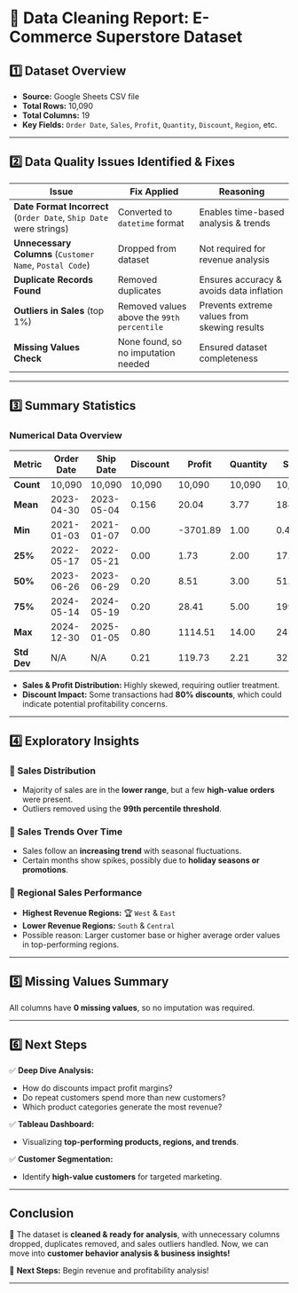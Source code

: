 # **📝 Data Cleaning Report: E-Commerce Superstore Dataset**

## **1️⃣ Dataset Overview**
- **Source:** Google Sheets CSV file  
- **Total Rows:** 10,090  
- **Total Columns:** 19  
- **Key Fields:** `Order Date`, `Sales`, `Profit`, `Quantity`, `Discount`, `Region`, etc.  

---

## **2️⃣ Data Quality Issues Identified & Fixes**  

| **Issue** | **Fix Applied** | **Reasoning** |
|-----------|---------------|--------------|
| **Date Format Incorrect** (`Order Date`, `Ship Date` were strings) | Converted to `datetime` format | Enables time-based analysis & trends |
| **Unnecessary Columns** (`Customer Name`, `Postal Code`) | Dropped from dataset | Not required for revenue analysis |
| **Duplicate Records Found** | Removed duplicates | Ensures accuracy & avoids data inflation |
| **Outliers in Sales** (top 1%) | Removed values above the `99th percentile` | Prevents extreme values from skewing results |
| **Missing Values Check** | None found, so no imputation needed | Ensured dataset completeness |

---

## **3️⃣ Summary Statistics**  

### **Numerical Data Overview**  

| Metric | Order Date | Ship Date | Discount | Profit | Quantity | Sales |
|--------|------------|------------|----------|--------|----------|--------|
| **Count** | 10,090 | 10,090 | 10,090 | 10,090 | 10,090 | 10,090 |
| **Mean** | 2023-04-30 | 2023-05-04 | 0.156 | 20.04 | 3.77 | 184.88 |
| **Min** | 2021-01-03 | 2021-01-07 | 0.00 | -3701.89 | 1.00 | 0.44 |
| **25%** | 2022-05-17 | 2022-05-21 | 0.00 | 1.73 | 2.00 | 17.01 |
| **50%** | 2023-06-26 | 2023-06-29 | 0.20 | 8.51 | 3.00 | 51.97 |
| **75%** | 2024-05-14 | 2024-05-19 | 0.20 | 28.41 | 5.00 | 199.98 |
| **Max** | 2024-12-30 | 2025-01-05 | 0.80 | 1114.51 | 14.00 | 2453.43 |
| **Std Dev** | N/A | N/A | 0.21 | 119.73 | 2.21 | 321.05 |

- **Sales & Profit Distribution:** Highly skewed, requiring outlier treatment.  
- **Discount Impact:** Some transactions had **80% discounts**, which could indicate potential profitability concerns.

---

## **4️⃣ Exploratory Insights**  

### **📌 Sales Distribution**  
- Majority of sales are in the **lower range**, but a few **high-value orders** were present.  
- Outliers removed using the **99th percentile threshold**.

### **📌 Sales Trends Over Time**  
- Sales follow an **increasing trend** with seasonal fluctuations.  
- Certain months show spikes, possibly due to **holiday seasons or promotions**.

### **📌 Regional Sales Performance**  
- **Highest Revenue Regions:** 🏆 `West` & `East`  
- **Lower Revenue Regions:** `South` & `Central`  
- Possible reason: Larger customer base or higher average order values in top-performing regions.

---

## **5️⃣ Missing Values Summary**  
All columns have **0 missing values**, so no imputation was required.

---

## **6️⃣ Next Steps**  
✅ **Deep Dive Analysis:**  
- How do discounts impact profit margins?  
- Do repeat customers spend more than new customers?  
- Which product categories generate the most revenue?  

✅ **Tableau Dashboard:**  
- Visualizing **top-performing products, regions, and trends**.  

✅ **Customer Segmentation:**  
- Identify **high-value customers** for targeted marketing.  

---

## **Conclusion**  
📌 The dataset is **cleaned & ready for analysis**, with unnecessary columns dropped, duplicates removed, and sales outliers handled. Now, we can move into **customer behavior analysis & business insights!**  

🚀 **Next Steps:** Begin revenue and profitability analysis!  

---
